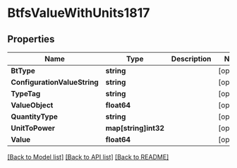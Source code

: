 # BtfsValueWithUnits1817

## Properties

Name | Type | Description | Notes
------------ | ------------- | ------------- | -------------
**BtType** | **string** |  | [optional] 
**ConfigurationValueString** | **string** |  | [optional] 
**TypeTag** | **string** |  | [optional] 
**ValueObject** | **float64** |  | [optional] 
**QuantityType** | **string** |  | [optional] 
**UnitToPower** | **map[string]int32** |  | [optional] 
**Value** | **float64** |  | [optional] 

[[Back to Model list]](../README.md#documentation-for-models) [[Back to API list]](../README.md#documentation-for-api-endpoints) [[Back to README]](../README.md)


